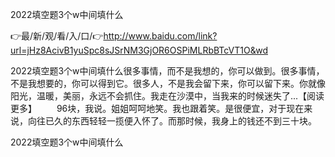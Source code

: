 2022填空题3个w中间填什么

👉最/新/观/看/入/口/👉http://www.baidu.com/link?url=jHz8AcivB1yuSpc8sJSrNM3GjOR6OSPiMLRbBTcVT1O&wd

2022填空题3个w中间填什么很多事情，而不是我想的，你可以做到。很多事情，不是我想要的，你可以得到它。很多人，不是我会留下来，你可以留下来。你就像阳光，温暖，美丽，永远不会抓住。我走在沙漠中，当我来的时候迷失了...【阅读更多】
　　96块，我说。姐姐呵呵地笑。我也跟着笑。是很便宜，对于现在来说，向往已久的东西轻轻一揽便入怀了。而那时候，我身上的钱还不到三十块。


2022填空题3个w中间填什么
